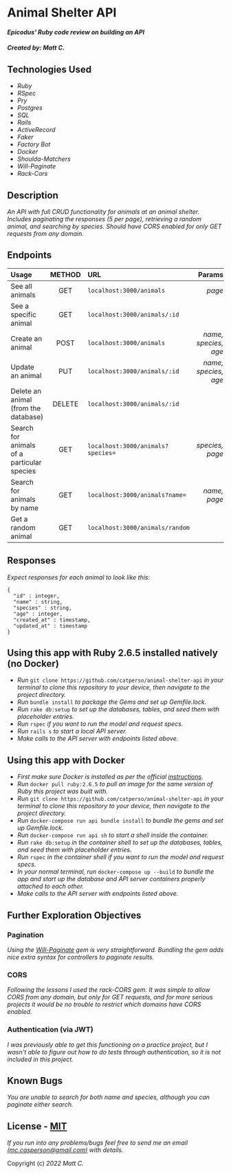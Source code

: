 # __Animal Shelter API__

#### _Epicodus' Ruby code review on building an API_

#### _Created by: **Matt C.**_

## Technologies Used

* _Ruby_
* _RSpec_
* _Pry_
* _Postgres_
* _SQL_
* _Rails_
* _ActiveRecord_
* _Faker_
* _Factory Bot_
* _Docker_
* _Shoulda-Matchers_
* _Will-Paginate_
* _Rack-Cors_

## Description
_An API with full CRUD functionality for animals at an animal shelter. Includes paginating the responses (5 per page), retrieving a random animal, and searching by species. Should have CORS enabled for only GET requests from any domain._

## Endpoints

| Usage | METHOD | URL | Params |
| :---  | :---:  | :--- | ---: |
| See all animals | GET | `localhost:3000/animals` | _page_ |
| See a specific animal | GET | `localhost:3000/animals/:id` |  |
| Create an animal | POST | `localhost:3000/animals` | _name, species, age_ |
| Update an animal | PUT | `localhost:3000/animals/:id` | _name, species, age_ |
| Delete an animal (from the database) | DELETE | `localhost:3000/animals/:id` |  |
| Search for animals of a particular species | GET | `localhost:3000/animals?species=` | _species, page_ |
| Search for animals by name | GET | `localhost:3000/animals?name=` | _name, page_ |
| Get a random animal | GET | `localhost:3000/animals/random` |  |

## Responses

_Expect responses for each animal to look like this:_
```
{
  "id" : integer,
  "name" : string,
  "species" : string,
  "age" : integer,
  "created_at" : timestamp,
  "updated_at" : timestamp
}
```

## Using this app with Ruby 2.6.5 installed natively (no Docker)

* _Run_ `git clone https://github.com/catperso/animal-shelter-api` _in your terminal to clone this repository to your device, then navigate to the project directory._
* _Run_ `bundle install` _to package the Gems and set up Gemfile.lock._
* _Run_ `rake db:setup` _to set up the databases, tables, and seed them with placeholder entries._
* _Run_ `rspec` _if you want to run the model and request specs._
* _Run_ `rails s` _to start a local API server._
* _Make calls to the API server with endpoints listed above._

## Using this app with Docker

* _First make sure Docker is installed as per the official [instructions](https://docs.docker.com/get-docker/)._
* _Run_ `docker pull ruby:2.6.5` _to pull an image for the same version of Ruby this project was built with._
* _Run_ `git clone https://github.com/catperso/animal-shelter-api` _in your terminal to clone this repository to your device, then navigate to the project directory._
* _Run_ `docker-compose run api bundle install` _to bundle the gems and set up Gemfile.lock._
* _Run_ `docker-compose run api sh` _to start a shell inside the container._
* _Run_ `rake db:setup` _in the container shell to set up the databases, tables, and seed them with placeholder entries._
* _Run_ `rspec` _in the container shell if you want to run the model and request specs._
* _In your normal terminal, run_ `docker-compose up --build` _to bundle the app and start up the database and API server containers properly attached to each other._
* _Make calls to the API server with endpoints listed above._

## Further Exploration Objectives

### Pagination
_Using the [Will-Paginate](https://github.com/mislav/will_paginate) gem is very straightforward. Bundling the gem adds nice extra syntax for controllers to paginate results._

### CORS
_Following the lessons I used the rack-CORS gem. It was simple to allow CORS from any domain, but only for GET requests, and for more serious projects it would be no trouble to restrict which domains have CORS enabled._

### Authentication (via JWT)
_I was previously able to get this functioning on a practice project, but I wasn't able to figure out how to do tests through authentication, so it is not included in this project._

## Known Bugs

_You are unable to search for both name and species, although you can paginate either search._

## License - [MIT](https://opensource.org/licenses/MIT)

_If you run into any problems/bugs feel free to send me an email [(mc.casperson@gmail.com)](mailto:mc.casperson@gmail.com) with details._

Copyright (c) _2022 Matt C._